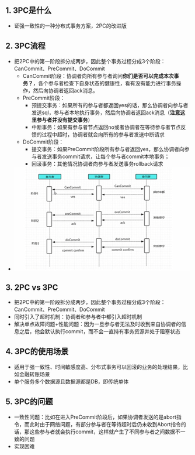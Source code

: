 ## 1. 3PC是什么

- 证强一致性的一种分布式事务方案，2PC的改进版
## 2. 3PC流程
- 把2PC中的第一阶段拆分成两步，因此整个事务过程分成3个阶段：CanCommit、PreCommit、DoCommit
    - CanCommit阶段：协调者向所有参与者询问**你们是否可以完成本次事务？**，各个参与者检查下自身状态的健康性，看有没有能力进行事务操作，然后向协调者返回ack消息。
    - PreCommit阶段：
        - 预提交事务：如果所有的参与者都返回yes的话，那么协调者向参与者发送sql，参与者本地执行事务，然后向协调者返回ack消息（**注意这里参与者并没有提交事务**）
        - 中断事务：如果有参与者节点返回no或者协调者在等待参与者节点反馈的过程中超时，协调者就会向所有的参与者发送中断请求
    - DoCommit阶段：
        - 提交事务：如果PreCommit阶段所有参与者返回yes，那么协调者向参与者发送事务commit请求，让每个参与者commit本地事务；
        - 回滚事务：其他情况协调者向参与者发送事务rollback请求
- ![](https://raw.githubusercontent.com/TDoct/images/master/img/20200203112745.png)
## 3. 2PC vs 3PC
- 把2PC中的第一阶段拆分成两步，因此整个事务过程分成3个阶段：CanCommit、PreCommit、DoCommit
- 同时引入了超时机制：协调者和参与者中都引入超时机制
- 解决单点故障问题+性能问题：因为一旦参与者无法及时收到来自协调者的信息之后，他会默认执行commit，而不会一直持有事务资源并处于阻塞状态
## 4. 3PC的使用场景
- 适用于强一致性、时间敏感度高、分布式事务可以回滚的业务的处理结果，比如金融转账场景
- 单个服务多个数据源且数据源都是DB，即传统单体


## 5. 3PC的问题
- 一致性问题：比如在进入PreCommit阶段后，如果协调者发送的是abort指令，而此时由于网络问题，有部分参与者在等待超时后仍未收到Abort指令的话，那这些参与者就会执行commit，这样就产生了不同参与者之间数据不一致的问题
- 实现困难